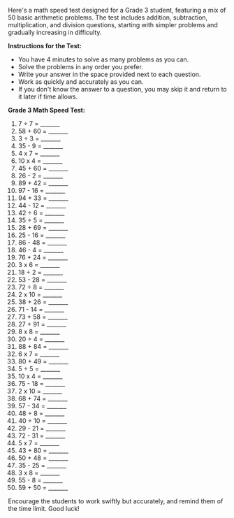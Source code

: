 Here's a math speed test designed for a Grade 3 student, featuring a mix of 50 basic arithmetic problems. The test includes addition, subtraction, multiplication, and division questions, starting with simpler problems and gradually increasing in difficulty.

**Instructions for the Test:**
- You have 4 minutes to solve as many problems as you can.
- Solve the problems in any order you prefer.
- Write your answer in the space provided next to each question.
- Work as quickly and accurately as you can.
- If you don't know the answer to a question, you may skip it and return to it later if time allows.

**Grade 3 Math Speed Test:**

1. 7 ÷ 7 = _______
2. 58 + 60 = _______
3. 3 ÷ 3 = _______
4. 35 - 9 = _______
5. 4 x 7 = _______
6. 10 x 4 = _______
7. 45 + 60 = _______
8. 26 - 2 = _______
9. 89 + 42 = _______
10. 97 - 16 = _______
11. 94 + 33 = _______
12. 44 - 12 = _______
13. 42 ÷ 6 = _______
14. 35 ÷ 5 = _______
15. 28 + 69 = _______
16. 25 - 16 = _______
17. 86 - 48 = _______
18. 46 - 4 = _______
19. 76 + 24 = _______
20. 3 x 6 = _______
21. 18 ÷ 2 = _______
22. 53 - 28 = _______
23. 72 ÷ 8 = _______
24. 2 x 10 = _______
25. 38 + 26 = _______
26. 71 - 14 = _______
27. 73 + 58 = _______
28. 27 + 91 = _______
29. 8 x 8 = _______
30. 20 ÷ 4 = _______
31. 88 + 84 = _______
32. 6 x 7 = _______
33. 80 + 49 = _______
34. 5 ÷ 5 = _______
35. 10 x 4 = _______
36. 75 - 18 = _______
37. 2 x 10 = _______
38. 68 + 74 = _______
39. 57 - 34 = _______
40. 48 ÷ 8 = _______
41. 40 ÷ 10 = _______
42. 29 - 21 = _______
43. 72 - 31 = _______
44. 5 x 7 = _______
45. 43 + 80 = _______
46. 50 + 48 = _______
47. 35 - 25 = _______
48. 3 x 8 = _______
49. 55 - 8 = _______
50. 59 + 50 = _______

Encourage the students to work swiftly but accurately, and remind them of the time limit. Good luck!